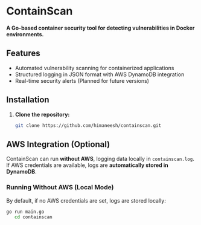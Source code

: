 # ContainScan
**A Go-based container security tool for detecting vulnerabilities in Docker environments.**  

## Features
- Automated vulnerability scanning for containerized applications  
- Structured logging in JSON format with AWS DynamoDB integration  
- Real-time security alerts (Planned for future versions)  

## Installation
1. **Clone the repository:**  
   ```bash
   git clone https://github.com/himaneesh/containscan.git
## AWS Integration (Optional)
ContainScan can run **without AWS**, logging data locally in `containscan.log`.  
If AWS credentials are available, logs are **automatically stored in DynamoDB**.

### **Running Without AWS (Local Mode)**
By default, if no AWS credentials are set, logs are stored locally:
```bash
go run main.go
   cd containscan

